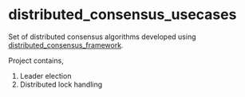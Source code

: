 # distributed_consensus_usecases

Set of distributed consensus algorithms developed using [distributed_consensus_framework](https://github.com/IsuruBoyagane15/distributed-consensus-framework).

Project contains,

1. Leader election
2. Distributed lock handling
